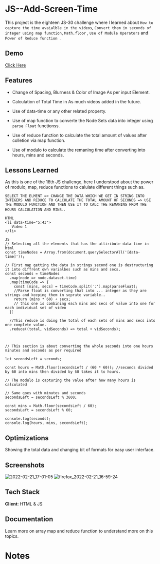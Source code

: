 # JS--Add-Screen-Time

This project is the eighteen JS-30 challenge where I learned about ```How to capture the time avaialble in the videos```, ```Convert them in seconds of integer using map function```, ```Math.floor``` , ```Use of Module Operators``` and ```Power of Reduce function ```.


## Demo

[Click Here](https://skyz03.github.io/JS--Add-Screen-Time/)

## Features

- Change of Spacing, Blurness & Color of Image As per input Element.

- Calculation of Total Time in As much videos added in the future.
- Use of data-time or any other related property.
- Use of map function to converte the Node Sets data into integer using ```parse Float``` functionss.
- Use of reduce function to calculate the total amount of values after colletion via map function.
- Use of modulo to calculate the remaning time after converting into hours, mins and seconds.

## Lessons Learned

As this is one of the 18th JS challenge, here I understood about the power of modulo, map, reduce functions to calulate different things such as.

```SELECT THE ELMENT => CHANGE THE DATA WHICH WE GET IN STRING INTO INTEGERS AND REDUCE TO CALCULATE THE TOTAL AMOUNT OF SECONDS => USE THE MODULO FUNCTION AND THEN USE IT TO CALC THE REMANING FROM THE HOURS CALCULATION AND MINS.```.

```
HTML 
<li data-time="5:43">
   Video 1
</li>

JS
// Selecting all the elements that has the attiribute data time in html 
const timeNodes = Array.from(document.querySelectorAll('[data-time]'));

// First map getting the data in strings second one is destructuring it into diffrent own varialbes such as mins and secs. 
const seconds = timeNodes
  .map(node => node.dataset.time)
  .map(timeCode => {
    const [mins, secs] = timeCode.split(':').map(parseFloat);
    //Parse float is converting that into ... integer as they are strings and keeping them in seprate variable..
    return (mins * 60) + secs;
    // this one is combining each mins and secs of value into one for each individual set of video
  })

  //This reduce is doing the total of each sets of mins and secs into one complete value.
  .reduce((total, vidSeconds) => total + vidSeconds);



// This section is about converting the whole seconds into one hours minutes and seconds as per required 

let secondsLeft = seconds;

const hours = Math.floor(secondsLeft / (60 * 60)); //seconds divided by 60 into mins then divided by 60 takes it to hours.

// The modulo is capturing the value after how many hours is calculated

// Same goes with minutes and seconds 
secondsLeft = secondsLeft % 3600;

const mins = Math.floor(secondsLeft / 60);
secondsLeft = secondsLeft % 60;

console.log(seconds);
console.log(hours, mins, secondsLeft);
```

## Optimizations

Showing the total data and changing bit of formats for easy user interface.

## Screenshots
![2022-02-21_17-01-05](https://user-images.githubusercontent.com/42742924/154944975-aff91720-53db-4527-be66-a27567993c9a.png)
![firefox_2022-02-21_16-59-24](https://user-images.githubusercontent.com/42742924/154944715-1dfdf995-0ea6-4dac-ba5d-f91f5747e223.png)

## Tech Stack

**Client:** HTML & JS

## Documentation

Learn more on array map and reduce function to understand more on this topics.
# Notes 
